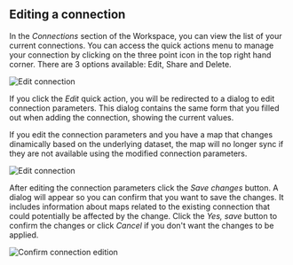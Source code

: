 ## Editing a connection

In the *Connections* section of the Workspace, you can view the list of your current connections. You can access the quick actions menu to manage your connection by clicking on the three point icon in the top right hand corner. There are 3 options available: Edit, Share and Delete.

![Edit connection](/img/cloud-native-workspace/connections/the_connections_connection_editing.png)

If you click the *Edit* quick action, you will be redirected to a dialog to edit connection parameters. This dialog contains the same form that you filled out when adding the connection, showing the current values.

If you edit the connection parameters and you have a map that changes dinamically based on the underlying dataset, the map will no longer sync if they are not available using the modified connection parameters.

![Edit connection](/img/cloud-native-workspace/connections/the_connections_edit.png)

After editing the connection parameters click the *Save changes* button. A dialog will appear so you can confirm that you want to save the changes. It includes information about maps related to the existing connection that could potentially be affected by the change. Click the *Yes, save* button to confirm the changes or click *Cancel* if you don't want the changes to be applied.

![Confirm connection edition](/img/cloud-native-workspace/connections/the_connections_edit_confirmation.png)